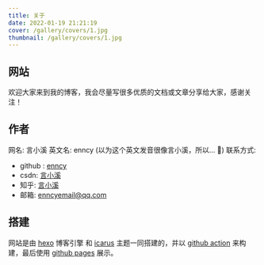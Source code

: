 ```yaml
---
title: 关于
date: 2022-01-19 21:21:19
cover: /gallery/covers/1.jpg
thumbnail: /gallery/covers/1.jpg
---
```


## 网站

欢迎大家来到我的博客，我会尽量写很多优质的文档或文章分享给大家，感谢关注！

## 作者
网名: 言小溪
英文名: enncy (以为这个英文发音很像言小溪，所以... 🤣)
联系方式: 
- github : [enncy](https://github.com/enncy)
- csdn: [言小溪](https://blog.csdn.net/qq_31254489)
- 知乎: [言小溪](https://www.zhihu.com/people/yxx-enncy)
- 邮箱: enncyemail@qq.com
 

## 搭建

网站是由 [hexo](https://hexo.io/) 博客引擎 和 [icarus](https://ppoffice.github.io/hexo-theme-icarus/) 主题一同搭建的，并以 [github action](https://docs.github.com/cn/actions) 来构建，最后使用 [github pages](https://docs.github.com/cn/pages) 展示。
